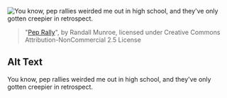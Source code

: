 ![You know, pep rallies weirded me out in high school, and they've only gotten creepier in retrospect.](https://imgs.xkcd.com/comics/pep_rally.png)
> "[Pep Rally](https://xkcd.com/588/)", by Randall Munroe, licensed under Creative Commons Attribution-NonCommercial 2.5 License

## Alt Text
You know, pep rallies weirded me out in high school, and they've only gotten creepier in retrospect.

